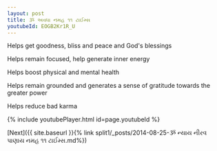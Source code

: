 ```yaml
---
layout: post
title: ૐ અવધા નમહ ૧૧ ટાઈમ્સ
youtubeId: EOGB2Kr1R_U
---
```

 
 
Helps get goodness, bliss and peace and God's blessings
 
Helps remain focused, help generate inner energy 
 
Helps boost physical and mental health 
 
Helps remain grounded and generates a sense of gratitude towards the greater power 
 
Helps reduce bad karma
 
 
 
 


{% include youtubePlayer.html id=page.youtubeId %}
 
[Next]({{ site.baseurl }}{% link  split1/_posts/2014-08-25-ૐ ન્યાય નીરવ પાણાય નમહ ૧૧ ટાઈમ્સ.md%})
 
